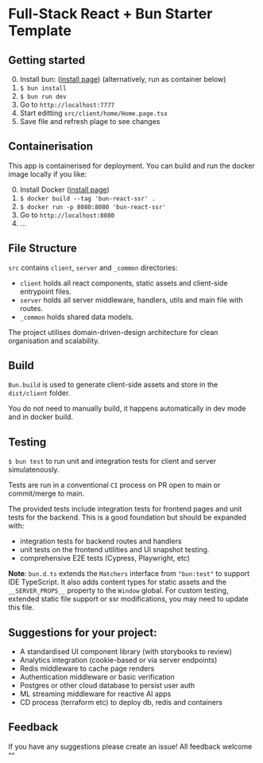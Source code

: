 # Full-Stack React + Bun Starter Template

## Getting started

0. Install bun: ([install page](https://bun.sh)) (alternatively, run as container below)
1. `$ bun install`
2. `$ bun run dev`
3. Go to `http://localhost:7777`
4. Start editting `src/client/home/Home.page.tsx`
5. Save file and refresh plage to see changes

## Containerisation

This app is containerised for deployment. You can build and run the docker image locally if you like:

0. Install Docker ([install page](https://docs.docker.com/engine/install/))
1. `$ docker build --tag 'bun-react-ssr' .`
2. `$ docker run -p 8080:8080 'bun-react-ssr'`
3. Go to `http://localhost:8080` 
4. ...

## File Structure

`src` contains `client`, `server` and `_common` directories:
- `client` holds all react components, static assets and client-side entrypoint files.
- `server` holds all server middleware, handlers, utils and main file with routes.
- `_common` holds shared data models.

The project utilises domain-driven-design architecture for clean organisation and scalability.

## Build

`Bun.build` is used to generate client-side assets and store in the `dist/client` folder.

You do not need to manually build, it happens automatically in dev mode and in docker build.

## Testing 

`$ bun test` to run unit and integration tests for client and server simulatenously.

Tests are run in a conventional `CI` process on PR open to main or commit/merge to main.

The provided tests include integration tests for frontend pages and unit tests for the backend. This is a good foundation but should be expanded with:
 - integration tests for backend routes and handlers
 - unit tests on the frontend utilities and UI snapshot testing. 
 - comprehensive E2E tests (Cypress, Playwright, etc)

**Note**: `bun.d.ts` extends the `Matchers` interface from `"bun:test"` to support IDE TypeScript. It also adds content types for static assets and the `__SERVER_PROPS__` property to the `Window` global. For custom testing, extended static file support or ssr modifications, you may need to update this file.

## Suggestions for your project:

 - A standardised UI component library (with storybooks to review)
 - Analytics integration (cookie-based or via server endpoints)
 - Redis middleware to cache page renders
 - Authentication middleware or basic verification
 - Postgres or other cloud database to persist user auth
 - ML streaming middleware for reactive AI apps
 - CD process (terraform etc) to deploy db, redis and containers

## Feedback

If you have any suggestions please create an issue! All feedback welcome ^^